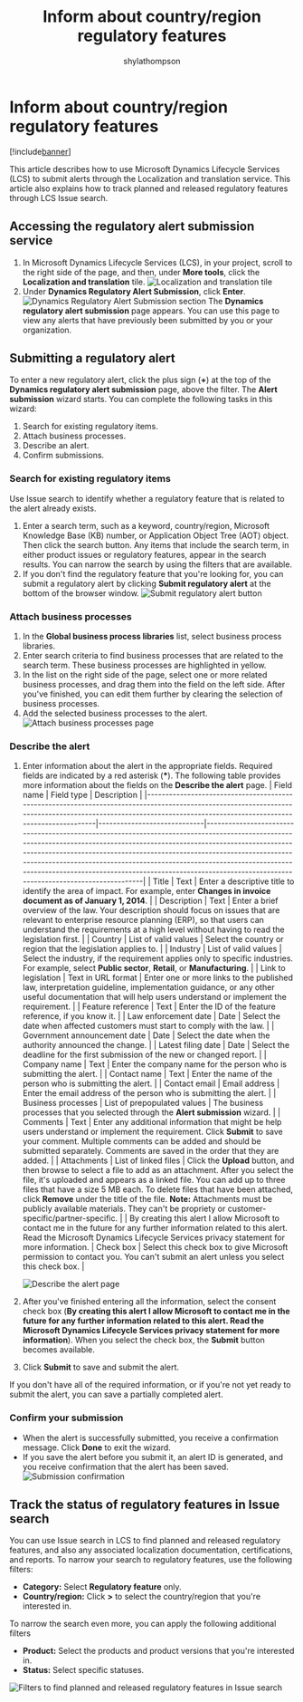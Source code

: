 ﻿---
# required metadata

title: Inform about country/region regulatory features
description: This article describes how to use Microsoft Dynamics Lifecycle Services (LCS) to submit alerts through the Localization and translation service. This article also explains how to track planned and released regulatory features through LCS Issue search. 
author: shylathompson
manager: AnnBe
ms.date: 04/04/2017
ms.topic: article
ms.prod: 
ms.service: Dynamics365Operations
ms.technology: 

# optional metadata

# ms.search.form: 
# ROBOTS: 
audience: Developer, IT Pro
# ms.devlang: 
# ms.reviewer: 51
ms.search.scope: AX 7.0.0, Operations, Core
# ms.tgt_pltfrm: 
ms.custom: 27791
ms.assetid: b37140b4-5d6f-460f-ae36-f0d7bd90c0d3
ms.search.region: global
# ms.search.industry: 
ms.author: janeaug
ms.search.validFrom: 2016-02-28
ms.dyn365.ops.version: AX 7.0.0

---

# Inform about country/region regulatory features

[!include[banner](../includes/banner.md)]


This article describes how to use Microsoft Dynamics Lifecycle Services (LCS) to submit alerts through the Localization and translation service. This article also explains how to track planned and released regulatory features through LCS Issue search. 

Accessing the regulatory alert submission service
-------------------------------------------------

1.  In Microsoft Dynamics Lifecycle Services (LCS), in your project, scroll to the right side of the page, and then, under **More tools**, click the **Localization and translation** tile. ![Localization and translation tile](./media/wiki_loc-and-trans.jpg)
2.  Under **Dynamics Regulatory Alert Submission**, click **Enter**. 
![Dynamics Regulatory Alert Submission section](./media/alerting-service.jpg)
The **Dynamics regulatory alert submission** page appears. You can use this page to view any alerts that have previously been submitted by you or your organization.

## Submitting a regulatory alert
To enter a new regulatory alert, click the plus sign (**+**) at the top of the **Dynamics regulatory alert submission** page, above the filter. The **Alert submission** wizard starts. You can complete the following tasks in this wizard:

1.  Search for existing regulatory items.
2.  Attach business processes.
3.  Describe an alert.
4.  Confirm submissions.

### Search for existing regulatory items

Use Issue search to identify whether a regulatory feature that is related to the alert already exists.

1.  Enter a search term, such as a keyword, country/region, Microsoft Knowledge Base (KB) number, or Application Object Tree (AOT) object. Then click the search button. Any items that include the search term, in either product issues or regulatory features, appear in the search results. You can narrow the search by using the filters that are available.
2.  If you don't find the regulatory feature that you're looking for, you can submit a regulatory alert by clicking **Submit regulatory alert** at the bottom of the browser window. 
![Submit regulatory alert button](./media/submit-reg-alert.jpg)

### Attach business processes

1.  In the **Global business process libraries** list, select business process libraries.
2.  Enter search criteria to find business processes that are related to the search term. These business processes are highlighted in yellow.
3.  In the list on the right side of the page, select one or more related business processes, and drag them into the field on the left side. After you've finished, you can edit them further by clearing the selection of business processes.
4.  Add the selected business processes to the alert. ![Attach business processes page](./media/bp-selection.png)

### Describe the alert

1.  Enter information about the alert in the appropriate fields. Required fields are indicated by a red asterisk (**\***). The following table provides more information about the fields on the **Describe the alert** page.
    | Field name                                                                                                                                                                                                     | Field type                  | Description                                                                                                                                                                                                                                                                                                                                                                                                                               |
    |----------------------------------------------------------------------------------------------------------------------------------------------------------------------------------------------------------------|-----------------------------|-------------------------------------------------------------------------------------------------------------------------------------------------------------------------------------------------------------------------------------------------------------------------------------------------------------------------------------------------------------------------------------------------------------------------------------------|
    | Title                                                                                                                                                                                                          | Text                        | Enter a descriptive title to identify the area of impact. For example, enter **Changes in invoice document as of January 1, 2014**.                                                                                                                                                                                                                                                                                                       |
    | Description                                                                                                                                                                                                    | Text                        | Enter a brief overview of the law. Your description should focus on issues that are relevant to enterprise resource planning (ERP), so that users can understand the requirements at a high level without having to read the legislation first.                                                                                                                                                                                           |
    | Country                                                                                                                                                                                                        | List of valid values        | Select the country or region that the legislation applies to.                                                                                                                                                                                                                                                                                                                                                                             |
    | Industry                                                                                                                                                                                                       | List of valid values        | Select the industry, if the requirement applies only to specific industries. For example, select **Public sector**, **Retail**, or **Manufacturing**.                                                                                                                                                                                                                                                                                     |
    | Link to legislation                                                                                                                                                                                            | Text in URL format          | Enter one or more links to the published law, interpretation guideline, implementation guidance, or any other useful documentation that will help users understand or implement the requirement.                                                                                                                                                                                                                                          |
    | Feature reference                                                                                                                                                                                              | Text                        | Enter the ID of the feature reference, if you know it.                                                                                                                                                                                                                                                                                                                                                                                    |
    | Law enforcement date                                                                                                                                                                                           | Date                        | Select the date when affected customers must start to comply with the law.                                                                                                                                                                                                                                                                                                                                                                |
    | Government announcement date                                                                                                                                                                                   | Date                        | Select the date when the authority announced the change.                                                                                                                                                                                                                                                                                                                                                                                  |
    | Latest filing date                                                                                                                                                                                             | Date                        | Select the deadline for the first submission of the new or changed report.                                                                                                                                                                                                                                                                                                                                                                |
    | Company name                                                                                                                                                                                                   | Text                        | Enter the company name for the person who is submitting the alert.                                                                                                                                                                                                                                                                                                                                                                        |
    | Contact name                                                                                                                                                                                                   | Text                        | Enter the name of the person who is submitting the alert.                                                                                                                                                                                                                                                                                                                                                                                 |
    | Contact email                                                                                                                                                                                                  | Email address               | Enter the email address of the person who is submitting the alert.                                                                                                                                                                                                                                                                                                                                                                        |
    | Business processes                                                                                                                                                                                             | List of prepopulated values | The business processes that you selected through the **Alert submission** wizard.                                                                                                                                                                                                                                                                                                                                                         |
    | Comments                                                                                                                                                                                                       | Text                        | Enter any additional information that might be help users understand or implement the requirement. Click **Submit** to save your comment. Multiple comments can be added and should be submitted separately. Comments are saved in the order that they are added.                                                                                                                                                                         |
    | Attachments                                                                                                                                                                                                    | List of linked files        | Click the **Upload** button, and then browse to select a file to add as an attachment. After you select the file, it's uploaded and appears as a linked file. You can add up to three files that have a size 5 MB each. To delete files that have been attached, click **Remove** under the title of the file. **Note:** Attachments must be publicly available materials. They can't be propriety or customer-specific/partner-specific. |
    | By creating this alert I allow Microsoft to contact me in the future for any further information related to this alert. Read the Microsoft Dynamics Lifecycle Services privacy statement for more information. | Check box                   | Select this check box to give Microsoft permission to contact you. You can't submit an alert unless you select this check box.                                                                                                                                                                                                                                                                                                            |

    ![Describe the alert page](./media/submission-forms.png)
2.  After you've finished entering all the information, select the consent check box (**By creating this alert I allow Microsoft to contact me in the future for any further information related to this alert. Read the Microsoft Dynamics Lifecycle Services privacy statement for more information**). When you select the check box, the **Submit** button becomes available.
3.  Click **Submit** to save and submit the alert.

If you don't have all of the required information, or if you're not yet ready to submit the alert, you can save a partially completed alert.

### Confirm your submission

-   When the alert is successfully submitted, you receive a confirmation message. Click **Done** to exit the wizard.
-   If you save the alert before you submit it, an alert ID is generated, and you receive confirmation that the alert has been saved. ![Submission confirmation](./media/submission-confirmation.png)

## Track the status of regulatory features in Issue search
You can use Issue search in LCS to find planned and released regulatory features, and also any associated localization documentation, certifications, and reports. To narrow your search to regulatory features, use the following filters:

-   **Category:** Select **Regulatory feature** only.
-   **Country/region:** Click **&gt;** to select the country/region that you're interested in.

To narrow the search even more, you can apply the following additional filters

-   **Product:** Select the products and product versions that you're interested in.
-   **Status:** Select specific statuses.

![Filters to find planned and released regulatory features in Issue search](./media/issue-search-categories.jpg)

